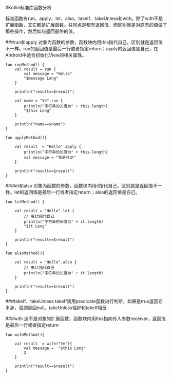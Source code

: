 #Kotlin标准库函数分析

标准函数有run、apply、let、also、takeIf、takeUnless和with。除了with不是扩展函数，其它都是扩展函数。共同点是都有返回值。而区别就是对原有的值做了那些操作，然后如何返回最终的值。

###run和apply
对象为函数的参数，函数块内用this指代自己，区别就是返回值不一样。run的返回值是最后一行或者指定return；apply的返回值是自己，在Android中适合初始化View的相关属性。

```
fun runMethod() {
    val result = run {
        val message = "Hello"
        "$message Long"
    }

    println("result==$result")

    val name = "Ye".run {
        println("字符串的长度为" + this.length)
        "$this Long"
    }

    println("name==$name")
}

fun applyMethod(){

    val result  = "Hello".apply {
        println("字符串的长度为" + this.length)
        val message = "我是叶龙"
    }

    println("result==$result")
}

```

###let和also
对象为函数的参数，函数块内用it指代自己，区别就是返回值不一样。let的返回值是最后一行或者指定return；also的返回值是自己。

```
fun letMethod() {

    val result = "Hello".let {
        // 用it指代自己
        println("字符串的长度为" + it.length)
        "$it Long"
    }

    println("result==$result")
}

fun alsoMethod(){

    val result = "Hello".also {
        // 用it指代自己
        println("字符串的长度为" + it.length)
    }

    println("result==$result")
}

```

###takeIf、takeUnless
takeIf调用predicate函数进行判断，如果是true返回它本身，否则返回null。takeUnless恰好和takeIf相反

###with
这不是对象的扩展函数，函数块内用this指向传入参数receiver，返回值是最后一行或者指定return

```
fun withMethod(){

    val result  = with("Ye"){
        val message =  "$this Long"
        3
    }

    println("result==$result")
}

```